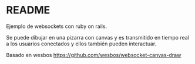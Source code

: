 # README

Ejemplo de websockets con ruby on rails.

Se puede dibujar en una pizarra con canvas y es transmitido en tiempo real a los
usuarios conectados y ellos también pueden interactuar.

Basado en wesbos
https://github.com/wesbos/websocket-canvas-draw
